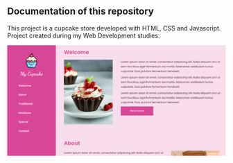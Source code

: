 ## Documentation of this repository

This project is a cupcake store developed with HTML, CSS and Javascript. Project created during my Web Development studies.


<img src="/img/readme.png">
